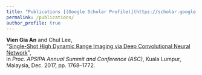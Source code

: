 ```yaml
---
title: "Publications [(Google Scholar Profile)](https://scholar.google.com/citations?hl=en&user=f_uYnPsAAAAJ)"
permalink: /publications/
author_profile: true
---
```

<b>Vien Gia An</b> and Chul Lee,<br> "[Single-Shot High Dynamic Range Imaging via Deep Convolutional Neural Network](http://viengiaan.github.io/publications/SingleShot2017)"</b>, <br>
in <i> Proc. APSIPA Annual Summit and Conference (ASC)</i>, Kuala Lumpur, Malaysia, Dec. 2017, pp. 1768–1772. 

